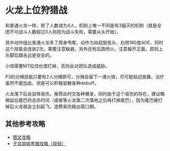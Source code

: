 # 火龙上位狩猎战

和普通火龙一样，除了人数减为4人，机制上唯一不同是有3猫灭的机制（就是全团不可战斗人数超过3人则视为战斗失败，需要从头开始）。

其中动作组比普通火龙多了周身甩尾，动作为抬屁股低头，右侧180度AOE，同时这个技能会连放2次，需要注意躲避。另外还有后跳喷火，注意躲开正面。原则上左脚后跟永远是安全的。

小怪需要MT拉住仇恨打掉，否则会对团队造成威胁。

P3的分摊技能只要有2人分摊即可，分摊会留下一滩火球，尽可能贴边放置。<Role name="healer" />治疗虽然不能加血，但是可以积极驱散各种debuff。

火龙落下后会自带易伤，推荐此时交各种爆发，同时由于这个易伤的存在，建议略微延后尾巴的击杀时间（或者等火龙第二次落地之后再打掉尾巴），因为尾巴被打掉后火龙就会立刻起飞，浪费易伤输出窗口期。

## 其他参考攻略

* [图文攻略](http://ff14.17173.com/content/2018-12-11/20181211154405342.shtml)
* [子言姐姐考据攻略（视频）](https://www.bilibili.com/video/av28971073/)